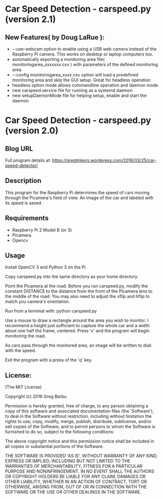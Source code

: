 # Car Speed Detection - carspeed.py (version 2.1)

## New Features( by Doug LaRue ):

* --use-webcam  option to enable using a USB web camera instead of the Raspberry Pi camera. This works on desktop or laptop computers too.
* automatically exporting a monitoring area file( monitoringarea_xxxxxxx.csv ) with parameters of the defined monitoring area.
* --config monitoringarea_xxxx.csv option will load a predefined monitoring area and skip the GUI setup. Great for headless operation
* headless option mode allows commandline operation and daemon mode
* new carspeed.service file for running as a systemd daemon
* new setupDaemonMode file for helping setup, enable and start the daemon


# Car Speed Detection - carspeed.py (version 2.0)

## Blog URL

Full program details at:   https://gregtinkers.wordpress.com/2016/03/25/car-speed-detector/

## Description

This program for the Raspberry Pi determines the speed of cars moving through the Picamera's field of view. An image of the car and labeled with its speed is saved.

## Requirements

* Raspberry Pi 2 Model B  (or 3)
* Picamera
* Opencv

## Usage

Install OpenCV 3 and Python 3 on the Pi. 

Copy carspeed.py into the same directory as your home directory. 

Point the Picamera at the road. Before you run carspeed.py, modify the constant DISTANCE to the distance from the front of the Picamera lens to the middle of the road. You may also need to adjust the vflip and hflip to match you camera's orientation.

Run from a terminal with:
     python carspeed.py

Use a mouse to draw a rectangle around the area you wish to monitor. I recommend a height just sufficient to capture the whole car and a width about one half the frame, centered. Press 'c' and the program will begin monitoring the road.

As cars pass through the monitored area, an image will be written to disk with the speed.

Exit the program with a press of the 'q' key.

## License:

(The MIT License)

Copyright (c) 2016 Greg Barbu

Permission is hereby granted, free of charge, to any person obtaining
a copy of this software and associated documentation files (the
'Software'), to deal in the Software without restriction, including
without limitation the rights to use, copy, modify, merge, publish,
distribute, sublicense, and/or sell copies of the Software, and to
permit persons to whom the Software is furnished to do so, subject to
the following conditions:

The above copyright notice and this permission notice shall be
included in all copies or substantial portions of the Software.

THE SOFTWARE IS PROVIDED 'AS IS', WITHOUT WARRANTY OF ANY KIND,
EXPRESS OR IMPLIED, INCLUDING BUT NOT LIMITED TO THE WARRANTIES OF
MERCHANTABILITY, FITNESS FOR A PARTICULAR PURPOSE AND NONINFRINGEMENT.
IN NO EVENT SHALL THE AUTHORS OR COPYRIGHT HOLDERS BE LIABLE FOR ANY
CLAIM, DAMAGES OR OTHER LIABILITY, WHETHER IN AN ACTION OF CONTRACT,
TORT OR OTHERWISE, ARISING FROM, OUT OF OR IN CONNECTION WITH THE
SOFTWARE OR THE USE OR OTHER DEALINGS IN THE SOFTWARE.
